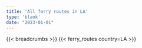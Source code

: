 ```yaml
---
title: 'All ferry routes in LA'
type: 'blank'
date: "2023-01-01"
---
```


{{< breadcrumbs >}}
{{< ferry_routes country=LA >}}
